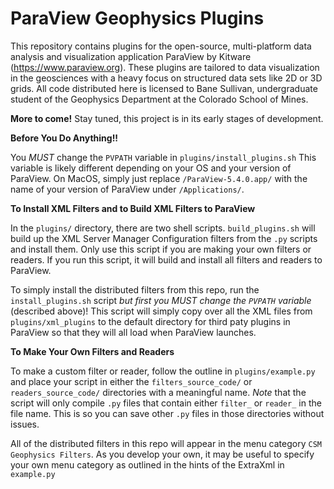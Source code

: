 # ParaView Geophysics Plugins
This repository contains plugins for the open-source, multi-platform data analysis and visualization application ParaView by Kitware (https://www.paraview.org). These plugins are tailored to data visualization in the geosciences with a heavy focus on structured data sets like 2D or 3D grids. All code distributed here is licensed to Bane Sullivan, undergraduate student of the Geophysics Department at the Colorado School of Mines.

**More to come!**
Stay tuned, this project is in its early stages of development.


**Before You Do Anything!!**

You *MUST* change the `PVPATH` variable in `plugins/install_plugins.sh` This variable is likely different depending on your OS and your version of ParaView. On MacOS, simply just replace `/ParaView-5.4.0.app/` with the name of your version of ParaView under `/Applications/`.


**To Install XML Filters and to Build XML Filters to ParaView**

In the `plugins/` directory, there are two shell scripts. `build_plugins.sh` will build up the XML Server Manager Configuration filters from the `.py` scripts and install them. Only use this script if you are making your own filters or readers. If you run this script, it will build and install all filters and readers to ParaView.

To simply install the distributed filters from this repo, run the `install_plugins.sh` script *but first you MUST change the `PVPATH` variable* (described above)! This script will simply copy over all the XML files from `plugins/xml_plugins` to the default directory for third paty plugins in ParaView so that they will all load when ParaView launches.


**To Make Your Own Filters and Readers**

To make a custom filter or reader, follow the outline in `plugins/example.py` and place your script in either the `filters_source_code/` or `readers_source_code/` directories with a meaningful name. *Note* that the script will only compile `.py` files that contain either `filter_` or `reader_` in the file name. This is so you can save other `.py` files in those directories without issues.

All of the distributed filters in this repo will appear in the menu category `CSM Geophysics Filters`. As you develop your own, it may be useful to specify your own menu category as outlined in the hints of the ExtraXml in `example.py`
